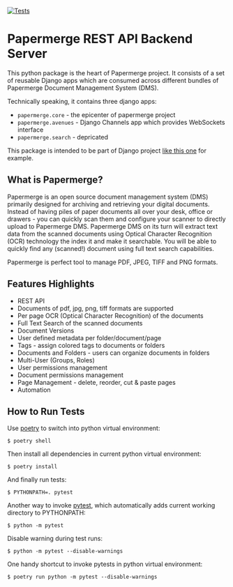 [![Tests](https://github.com/papermerge/papermerge-core/actions/workflows/pep8.yml/badge.svg)](https://github.com/papermerge/papermerge-core/actions/workflows/pep8.yml)

# Papermerge REST API Backend Server


This python package is the heart of Papermerge project. It consists of a set
of reusable Django apps which are consumed across different bundles of
Papermerge Document Management System (DMS).

Technically speaking, it contains three django apps:

* ``papermerge.core`` - the epicenter of papermerge project
* ``papermerge.avenues`` - Django Channels app which provides WebSockets interface
* ``papermerge.search`` - depricated

This package is intended to be part of Django project [like this one](https://github.com/ciur/papermerge/) for example.

## What is Papermerge?

Papermerge is an open source document management system (DMS) primarily
designed for archiving and retrieving your digital documents. Instead of
having piles of paper documents all over your desk, office or drawers - you
can quickly scan them and configure your scanner to directly upload to
Papermerge DMS. Papermerge DMS on its turn will extract text data from the
scanned documents using Optical Character Recognition (OCR) technology the
index it and make it searchable. You will be able to quickly find any
(scanned!) document using full text search capabilities.

Papermerge is perfect tool to manage PDF, JPEG, TIFF and PNG formats.

## Features Highlights

* REST API
* Documents of pdf, jpg, png, tiff formats are supported
* Per page OCR (Optical Character Recognition) of the documents
* Full Text Search of the scanned documents
* Document Versions
* User defined metadata per folder/document/page
* Tags - assign colored tags to documents or folders
* Documents and Folders - users can organize documents in folders
* Multi-User (Groups, Roles)
* User permissions management
* Document permissions management
* Page Management - delete, reorder, cut & paste pages
* Automation

## How to Run Tests

Use [poetry](https://python-poetry.org/) to switch into python virtual environment:

    $ poetry shell

Then install all dependencies in current python virtual environment:

    $ poetry install

And finally run tests:

    $ PYTHONPATH=. pytest

Another way to invoke [pytest](https://docs.pytest.org/en/latest/contents.html), which automatically adds current working directory to PYTHONPATH:

    $ python -m pytest

Disable warning during test runs:

    $ python -m pytest --disable-warnings

One handy shortcut to invoke pytests in python virtual environment:

    $ poetry run python -m pytest --disable-warnings
